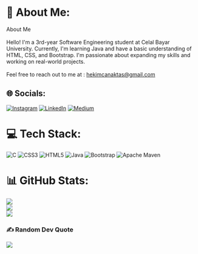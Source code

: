 # 💫 About Me:
About Me<br><br>Hello! I'm a 3rd-year Software Engineering student at Celal Bayar University. Currently, I'm learning Java and have a basic understanding of HTML, CSS, and Bootstrap. I'm passionate about expanding my skills and working on real-world projects.<br><br>Feel free to reach out to me at :  hekimcanaktas@gmail.com<br>


## 🌐 Socials:
[![Instagram](https://img.shields.io/badge/Instagram-%23E4405F.svg?logo=Instagram&logoColor=white)](https://instagram.com/hakimm_99_) [![LinkedIn](https://img.shields.io/badge/LinkedIn-%230077B5.svg?logo=linkedin&logoColor=white)](https://linkedin.com/in/hekimcanaktas) [![Medium](https://img.shields.io/badge/Medium-12100E?logo=medium&logoColor=white)](https://medium.com/@hekimcanaktas) 

# 💻 Tech Stack:
![C](https://img.shields.io/badge/c-%2300599C.svg?style=for-the-badge&logo=c&logoColor=white) ![CSS3](https://img.shields.io/badge/css3-%231572B6.svg?style=for-the-badge&logo=css3&logoColor=white) ![HTML5](https://img.shields.io/badge/html5-%23E34F26.svg?style=for-the-badge&logo=html5&logoColor=white) ![Java](https://img.shields.io/badge/java-%23ED8B00.svg?style=for-the-badge&logo=openjdk&logoColor=white) ![Bootstrap](https://img.shields.io/badge/bootstrap-%238511FA.svg?style=for-the-badge&logo=bootstrap&logoColor=white) ![Apache Maven](https://img.shields.io/badge/Apache%20Maven-C71A36?style=for-the-badge&logo=Apache%20Maven&logoColor=white)
# 📊 GitHub Stats:
![](https://github-readme-stats.vercel.app/api?username=hekimm&theme=monokai&hide_border=false&include_all_commits=false&count_private=false)<br/>
![](https://github-readme-streak-stats.herokuapp.com/?user=hekimm&theme=monokai&hide_border=false)<br/>
![](https://github-readme-stats.vercel.app/api/top-langs/?username=hekimm&theme=monokai&hide_border=false&include_all_commits=false&count_private=false&layout=compact)

### ✍️ Random Dev Quote
![](https://quotes-github-readme.vercel.app/api?type=horizontal&theme=radical)

<!-- Proudly created with GPRM ( https://gprm.itsvg.in ) -->
